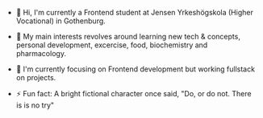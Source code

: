 - 👋 Hi, I'm currently a Frontend student at Jensen Yrkeshögskola (Higher Vocational) in Gothenburg.
- 👀 My main interests revolves around learning new tech & concepts, personal development, excercise, food, biochemistry and pharmacology.
- 🌱 I'm currently focusing on Frontend development but working fullstack on projects.

- ⚡ Fun fact: A bright fictional character once said, "Do, or do not. There is is no try" 

<!---
Smustus/Smustus is a ✨ special ✨ repository because its `README.md` (this file) appears on your GitHub profile.
You can click the Preview link to take a look at your changes.
--->
